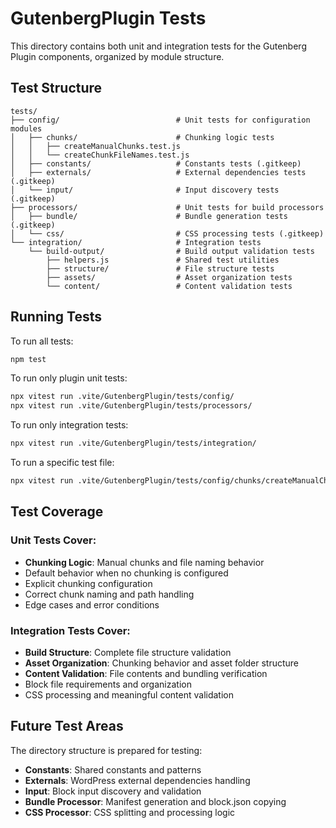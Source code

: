 # GutenbergPlugin Tests

This directory contains both unit and integration tests for the Gutenberg Plugin components, organized by module structure.

## Test Structure

```
tests/
├── config/                          # Unit tests for configuration modules
│   ├── chunks/                      # Chunking logic tests
│   │   ├── createManualChunks.test.js
│   │   └── createChunkFileNames.test.js
│   ├── constants/                   # Constants tests (.gitkeep)
│   ├── externals/                   # External dependencies tests (.gitkeep)
│   └── input/                       # Input discovery tests (.gitkeep)
├── processors/                      # Unit tests for build processors
│   ├── bundle/                      # Bundle generation tests (.gitkeep)
│   └── css/                         # CSS processing tests (.gitkeep)
└── integration/                     # Integration tests
    └── build-output/                # Build output validation tests
        ├── helpers.js               # Shared test utilities
        ├── structure/               # File structure tests
        ├── assets/                  # Asset organization tests
        └── content/                 # Content validation tests
```

## Running Tests

To run all tests:
```bash
npm test
```

To run only plugin unit tests:
```bash
npx vitest run .vite/GutenbergPlugin/tests/config/
npx vitest run .vite/GutenbergPlugin/tests/processors/
```

To run only integration tests:
```bash
npx vitest run .vite/GutenbergPlugin/tests/integration/
```

To run a specific test file:
```bash
npx vitest run .vite/GutenbergPlugin/tests/config/chunks/createManualChunks.test.js
```

## Test Coverage

### Unit Tests Cover:
- **Chunking Logic**: Manual chunks and file naming behavior
- Default behavior when no chunking is configured
- Explicit chunking configuration
- Correct chunk naming and path handling
- Edge cases and error conditions

### Integration Tests Cover:
- **Build Structure**: Complete file structure validation
- **Asset Organization**: Chunking behavior and asset folder structure  
- **Content Validation**: File contents and bundling verification
- Block file requirements and organization
- CSS processing and meaningful content validation

## Future Test Areas

The directory structure is prepared for testing:
- **Constants**: Shared constants and patterns
- **Externals**: WordPress external dependencies handling  
- **Input**: Block input discovery and validation
- **Bundle Processor**: Manifest generation and block.json copying
- **CSS Processor**: CSS splitting and processing logic
